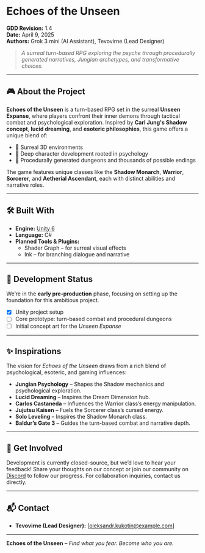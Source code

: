 # Echoes of the Unseen

**GDD Revision:** 1.4  
**Date:** April 9, 2025  
**Authors:** Grok 3 mini (AI Assistant), Tevovirne (Lead Designer)

> _A surreal turn-based RPG exploring the psyche through procedurally generated narratives, Jungian archetypes, and transformative choices._

---

## 🎮 About the Project

**Echoes of the Unseen** is a turn-based RPG set in the surreal **Unseen Expanse**, where players confront their inner demons through tactical combat and psychological exploration. Inspired by **Carl Jung's Shadow concept**, **lucid dreaming**, and **esoteric philosophies**, this game offers a unique blend of:

- 🌌 Surreal 3D environments
- 🧠 Deep character development rooted in psychology
- 🔄 Procedurally generated dungeons and thousands of possible endings

The game features unique classes like the **Shadow Monarch**, **Warrior**, **Sorcerer**, and **Aetherial Ascendant**, each with distinct abilities and narrative roles.

---

## 🛠️ Built With

- **Engine:** [Unity 6](https://unity.com/releases/unity-6)
- **Language:** C#
- **Planned Tools & Plugins:**
  - Shader Graph – for surreal visual effects
  - Ink – for branching dialogue and narrative

---

## 🚧 Development Status

We’re in the **early pre-production** phase, focusing on setting up the foundation for this ambitious project.

- [x] Unity project setup
- [ ] Core prototype: turn-based combat and procedural dungeons
- [ ] Initial concept art for the *Unseen Expanse*

---

## ✨ Inspirations

The vision for *Echoes of the Unseen* draws from a rich blend of psychological, esoteric, and gaming influences:

- **Jungian Psychology** – Shapes the Shadow mechanics and psychological exploration.
- **Lucid Dreaming** – Inspires the Dream Dimension hub.
- **Carlos Castaneda** – Influences the Warrior class’s energy manipulation.
- **Jujutsu Kaisen** – Fuels the Sorcerer class’s cursed energy.
- **Solo Leveling** – Inspires the Shadow Monarch class.
- **Baldur’s Gate 3** – Guides the turn-based combat and narrative depth.

---

## 🤝 Get Involved

Development is currently closed-source, but we’d love to hear your feedback! Share your thoughts on our concept or join our community on [Discord](https://discord.gg/example) to follow our progress. For collaboration inquiries, contact us directly.

---

## 📬 Contact

- **Tevovirne (Lead Designer):** [oleksandr.kukotin@example.com]

---

**Echoes of the Unseen** – *Find what you fear. Become who you are.*